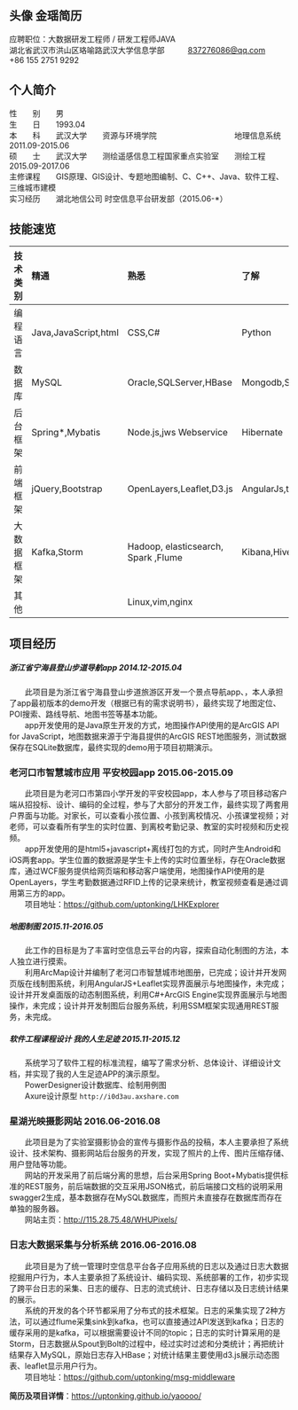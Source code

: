 ## 头像 金瑶简历  
应聘职位：大数据研发工程师 / 研发工程师JAVA  
湖北省武汉市洪山区珞喻路武汉大学信息学部　　　837276086@qq.com　　　+86 155 2751 9292  

## 个人简介  
性　　别　　男  
生　　日　　1993.04  
本　　科　　武汉大学　　资源与环境学院　　　　　　　　　　地理信息系统　　2011.09-2015.06  
硕　　士　　武汉大学　　测绘遥感信息工程国家重点实验室　　测绘工程　　　　2015.09-2017.06  
主修课程　　GIS原理、GIS设计、专题地图编制、C、C++、Java、软件工程、三维城市建模  
实习经历　　湖北地信公司 时空信息平台研发部（2015.06-*）  

## 技能速览
|  技术类别      |         精通         |             熟悉        |          了解       |
| :----------- | :---------------------|:------------------------| :-----------------|
| 编程语言       | Java,JavaScript,html  | CSS,C#                 | Python             |
| 数据库         | MySQL                 | Oracle,SQLServer,HBase |  Mongodb,SQLite    |
| 后台框架       | Spring*,Mybatis       | Node.js,jws Webservice  |    Hibernate      |
| 前端框架       | jQuery,Bootstrap      | OpenLayers,Leaflet,D3.js|   AngularJs,three.js,Flask |
| 大数据框架     | Kafka,Storm           | Hadoop, elasticsearch, Spark ,Flume  |Kibana,Hive     |
| 其他          |                       | Linux,vim,nginx           |                   |


## 项目经历  
##### 浙江省宁海县登山步道导航app  2014.12-2015.04
　　此项目是为浙江省宁海县登山步道旅游区开发一个景点导航app、，本人承担了app最初版本的demo开发（根据已有的需求说明书），最终实现了地图定位、POI搜索、路线导航、地图书签等基本功能。  
　　app开发使用的是Java原生开发的方式，地图操作API使用的是ArcGIS API for JavaScript，地图数据来源于宁海县提供的ArcGIS REST地图服务，测试数据保存在SQLite数据库，最终实现的demo用于项目初期演示。  

### 老河口市智慧城市应用 平安校园app  2015.06-2015.09
　　此项目是为老河口市第四小学开发的平安校园app，本人参与了项目移动客户端从招投标、设计、编码的全过程，参与了大部分的开发工作，最终实现了两套用户界面与功能。对家长，可以查看小孩位置、小孩到离校情况、小孩课堂视频；对老师，可以查看所有学生的实时位置、到离校考勤记录、教室的实时视频和历史视频。  
　　app开发使用的是html5+javascript+离线打包的方式，同时产生Android和iOS两套app。学生位置的数据源是学生卡上传的实时位置坐标，存在Oracle数据库，通过WCF服务提供给网页端和移动客户端使用，地图操作API使用的是OpenLayers，学生考勤数据通过RFID上传的记录来统计，教室视频查看是通过调用第三方的app。  
　　项目地址：https://github.com/uptonking/LHKExplorer

##### 地图制图 2015.11-2016.05 
　　此工作的目标是为了丰富时空信息云平台的内容，探索自动化制图的方法，本人独立进行摸索。  
　　利用ArcMap设计并编制了老河口市智慧城市地图册，已完成；设计并开发网页版在线制图系统，利用AngularJS+Leaflet实现界面展示与地图操作，未完成；设计并开发桌面版的动态制图系统，利用C#+ArcGIS Engine实现界面展示与地图操作，未完成；设计并开发制图后台服务系统，利用SSM框架实现通用REST服务，未完成。

##### 软件工程课程设计 我的人生足迹 2015.11-2015.12
　　系统学习了软件工程的标准流程，编写了需求分析、总体设计、详细设计文档，并实现了我的人生足迹APP的演示原型。  
　　PowerDesigner设计数据库、绘制用例图  
　　Axure设计原型 `http://i0d3au.axshare.com`

### 星湖光映摄影网站 2016.06-2016.08
　　此项目是为了实验室摄影协会的宣传与摄影作品的投稿，本人主要承担了系统设计、技术架构、摄影网站后台服务的开发，实现了照片的上传、图片压缩存储、用户登陆等功能。  
　　网站的开发采用了前后端分离的思想，后台采用Spring Boot+Mybatis提供标准的REST服务，前后端数据的交互采用JSON格式，前后端接口文档的说明采用swagger2生成，基本数据存在MySQL数据库，而照片未直接存在数据库而存在单独的服务器。  
　　网站主页：http://115.28.75.48/WHUPixels/

### 日志大数据采集与分析系统  2016.06-2016.08
　　此项目是为了统一管理时空信息平台各子应用系统的日志以及通过日志大数据挖掘用户行为，本人主要承担了系统设计、编码实现、系统部署的工作，初步实现了跨平台日志的采集、日志的缓存、日志的流式统计、日志存储以及日志统计结果的展示。  
　　系统的开发的各个环节都采用了分布式的技术框架。日志的采集实现了2种方法，可以通过flume采集sink到kafka，也可以直接通过API发送到kafka；日志的缓存采用的是kafka，可以根据需要设计不同的topic；日志的实时计算采用的是Storm，日志数据从Spout到Bolt的过程中，经过实时过滤和分类统计；再把统计结果存入MySQL，原始日志存入HBase；对统计结果主要使用d3.js展示动态图表、leaflet显示用户行为。    
　　项目地址：https://github.com/uptonking/msg-middleware

**简历及项目详情**：https://uptonking.github.io/yaoooo/